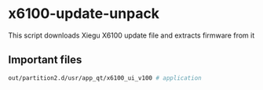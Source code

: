 # x6100-update-unpack

This script downloads Xiegu X6100 update file and extracts firmware from it

## Important files

```bash
out/partition2.d/usr/app_qt/x6100_ui_v100 # application
```
